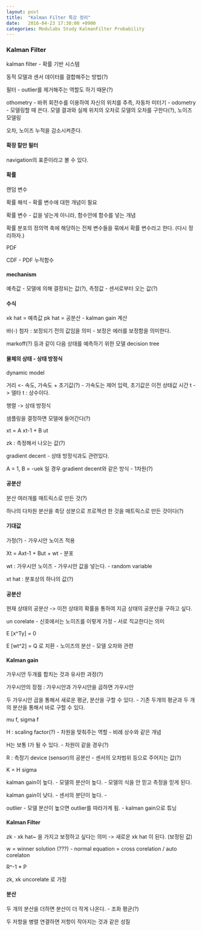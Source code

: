```yaml
---
layout: post
title:  "Kalman Filter 특강 정리"
date:   2016-04-23 17:30:00 +0900
categories: Modulabs Study KalmanFilter Probability
---
```



### Kalman Filter

kalman filter - 확률 기반 시스템

동적 모델과 센서 데이터를 결합해주는 방법(?)

필터 - outlier를 제거해주는 역할도 하기 때문(?)

othometry - 바퀴 회전수를 이용하여 자신의 위치를 추측, 자동차 미터기 - odometry - 모델링할 때 쓴다. 모델 결과와 실제 위치의 오차로 모델의 오차를 구한다(?), 노이즈 모델링

오차, 노이즈 누적을 감소시켜준다.

#### 확장 칼만 필터

navigation의 표준이라고 볼 수 있다.

#### 확률

랜덤 변수

확률 해석 - 확률 변수에 대한 개념이 필요

확률 변수 - 값을 넣는게 아니라, 함수안에 함수를 넣는 개념

확률 분포의 정의역 축에 해당하는 전체 변수들을 묶에서 확률 변수라고 한다. (다시 정리하자.)

PDF

CDF - PDF 누적함수

#### mechanism

예측값 - 모델에 의해 결정되는 값(?), 측정값 - 센서로부터 오는 값(?)

#### 수식

xk hat = 예측값
pk hat = 공분산 - kalman gain 계산

바(-) 첨자 : 보정되기 전의 값임을 의미 - 보정은 에러를 보정함을 의미한다.

markoff(?) 등과 같이 다음 상태를 예측하기 위한 모델
decision tree  

#### 물체의 상태 - 상태 방정식

dynamic model

거리 <- 속도, 가속도 + 초기값(?) - 가속도는 제어 입력, 초기값은 이전 상태값
시간 t -> 델타 t : 상수이다.

행렬 -> 상태 방정식

샘플링을 결정하면 모델에 들어간다(?)

xt = A xt-1 + B ut

zk : 측정해서 나오는 값(?)

gradient decent - 상태 방정식과도 관련있다.

A = 1, B = -uek 일 경우 gradient decent와 같은 방식 - 1차원(?)

#### 공분산

분산 여러개를 매트릭스로 만든 것(?)

하나의 다차원 분산을 축당 성분으로 프로젝션 한 것을 매트릭스로 만든 것이다(?)

#### 기대값

가정(?) - 가우시안 노이즈 적용

Xt = Axt-1 + But + wt - 분포

wt : 가우시안 노이즈 - 가우시안 값을 넣는다. - random variable

xt hat : 분포상의 하나의 값(?)

#### 공분산

현재 상태의 공분산 -> 이전 상태의 확률을 통하여 지금 상태의 공분산을 구하고 싶다.

un corelate - 신호에서는 노이즈를 이렇게 가정 - 서로 직교한다는 의미

E [x^Ty] = 0

E [wt^2] = Q 로 치환 - 노이즈의 분산 - 모델 오차와 관련

#### Kalman gain

가우시안 두개를 합치는 것과 유사한 과정(?)

가우시안의 장점 : 가우시안과 가우시안을 곱하면 가우시안

두 가우시안 곱을 통해서 새로운 평균, 분산을 구할 수 있다. - 기존 두개의 평균과 두 개의 분산을 통해서 바로 구할 수 있다.

mu f, sigma f

H : scaling factor(?) - 차원을 맞춰주는 역할 - 비례 상수와 같은 개념

H는 보통 I가 될 수 있다. - 차원이 같을 경우(?)

R : 측정기 device (sensor)의 공분산 - 센서의 오차범위 등으로 주어지는 값(?)

K = H sigma

kalman gain이 높다. - 모델의 분산이 높다. - 모델의 식을 안 믿고 측정을 믿게 된다.

kalman gain이 낮다. - 센서의 분단이 높다. -

outlier - 모델 분산이 높으면 outlier를 따라가게 됨. - kalman gain으로 튜닝

#### Kalman Filter

zk - xk hat~ 을 가지고 보정하고 싶다는 의미 -> 새로운 xk hat 이 된다. (보정된 값)

w = winner solution (???) - normal equation = cross corelation / auto corelaton

R^-1 * P

zk, xk uncorelate 로 가정

#### 분산

두 개의 분산을 더하면 분산이 더 작게 나온다. - 조화 평균(?)

두 저항을 병렬 연결하면 저항이 작아지는 것과 같은 성질
